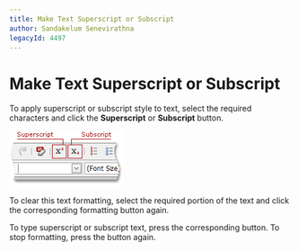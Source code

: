```yaml
---
title: Make Text Superscript or Subscript
author: Sandakelum Senevirathna
legacyId: 4497
---
```

# Make Text Superscript or Subscript
To apply superscript or subscript style to text, select the required characters and click the **Superscript** or **Subscript** button.

![ASPxHtmlEditor-WorkingWithText-SuperscriptAndSubscript](../../../images/img7419.png)

To clear this text formatting, select the required portion of the text and click the corresponding formatting button again.

To type superscript or subscript text, press the corresponding button. To stop formatting, press the button again.